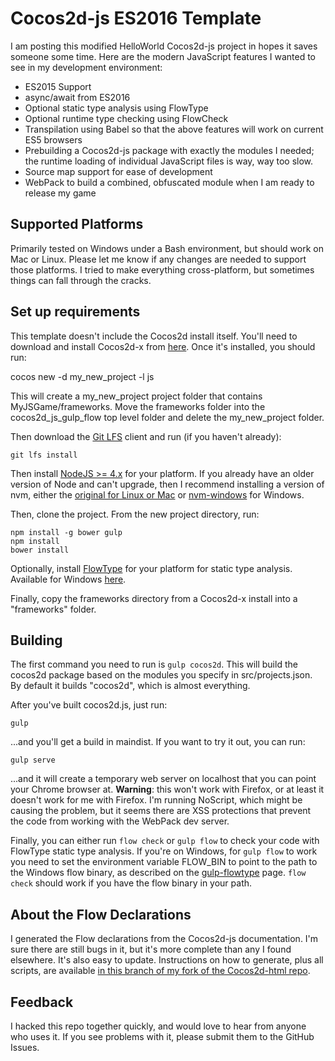 Cocos2d-js ES2016 Template
==========================

I am posting this modified HelloWorld Cocos2d-js project in hopes it saves
someone some time. Here are the modern JavaScript features I wanted to see in
my development environment:

   * ES2015 Support
   * async/await from ES2016
   * Optional static type analysis using FlowType
   * Optional runtime type checking using FlowCheck
   * Transpilation using Babel so that the above features will work on
     current ES5 browsers
   * Prebuilding a Cocos2d-js package with exactly the modules I needed; the
     runtime loading of individual JavaScript files is way, way too slow.
   * Source map support for ease of development
   * WebPack to build a combined, obfuscated module when I am ready to release
     my game

Supported Platforms
-------------------

Primarily tested on Windows under a Bash environment, but should 
work on Mac or Linux. Please let me know if any changes are needed
to support those platforms. I tried to make everything cross-platform,
but sometimes things can fall through the cracks.

Set up requirements
-------------------

This template doesn't include the Cocos2d install itself. You'll need to download
and install Cocos2d-x from [here](http://cocos2d-x.org/download). Once it's installed,
you should run:

cocos new -d my_new_project -l js

This will create a my_new_project project folder that contains MyJSGame/frameworks. Move
the frameworks folder into the cocos2d_js_gulp_flow top level folder and delete the my_new_project
folder.

Then download the [Git LFS](https://git-lfs.github.com/) client and run (if you
haven't already):

```
git lfs install
```

Then install [NodeJS >= 4.x](https://nodejs.org/en/) for your platform. If you
already have an older version of Node and can't upgrade, then I recommend
installing a version of nvm, either the [original for Linux or Mac](https://github.com/creationix/nvm) or
[nvm-windows](https://github.com/coreybutler/nvm-windows) for Windows.

Then, clone the project. From the new project directory, run:

```
npm install -g bower gulp
npm install
bower install
```

Optionally, install [FlowType](http://flowtype.org) for your platform for static
type analysis. Available for Windows [here](https://www.ocamlpro.com/pub/ocpwin/flow-builds/).

Finally, copy the frameworks directory from a Cocos2d-x install into a "frameworks"
folder.

Building
----------

The first command you need to run is `gulp cocos2d`. This will build the
cocos2d package based on the modules you specify in src/projects.json. By default
it builds "cocos2d", which is almost everything.

After you've built cocos2d.js, just run:

```
gulp
```

...and you'll get a build in maindist. If you want to try it out, you can run:

```
gulp serve
```

...and it will create a temporary web server on localhost that you can point
your Chrome browser at. **Warning**: this won't work with Firefox, or at least
it doesn't work for me with Firefox. I'm running NoScript, which might be
causing the problem, but it seems there are XSS protections that prevent the
code from working with the WebPack dev server.

Finally, you can either run `flow check` or `gulp flow` to check your code
with FlowType static type analysis. If you're on Windows, for `gulp flow` to
work you need to set the environment variable FLOW_BIN to point to the path to 
the Windows flow binary, as described on the 
[gulp-flowtype](https://www.npmjs.com/package/gulp-flowtype) page. `flow check`
should work if you have the flow binary in your path.

About the Flow Declarations
----------------------------

I generated the Flow declarations from the Cocos2d-js documentation. I'm sure
there are still bugs in it, but it's more complete than any I found elsewhere.
It's also easy to update. Instructions on how to generate, plus all scripts,
are available
[in this branch of my fork of the Cocos2d-html repo](https://github.com/TimMensch/cocos2d-html5/tree/develop-tim).

Feedback
--------------
I hacked this repo together quickly, and would love to hear from anyone who
uses it. If you see problems with it, please submit them to the GitHub Issues.
